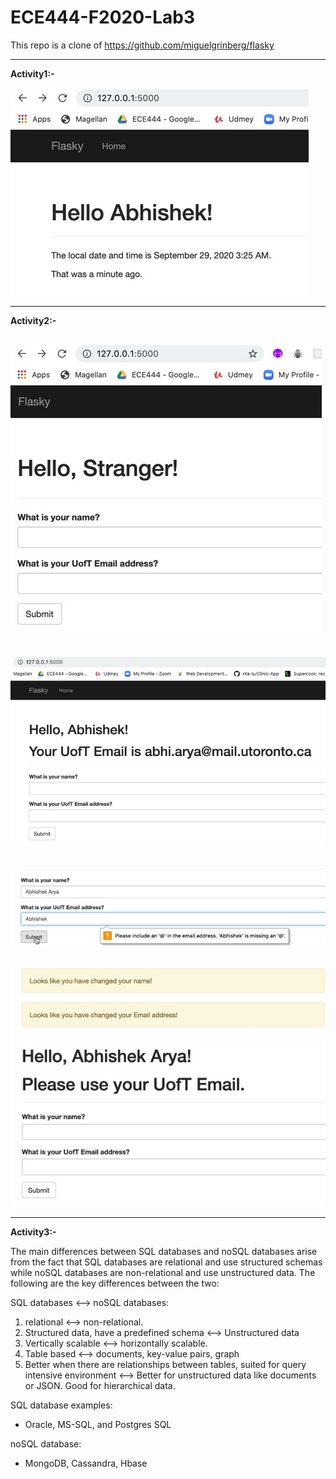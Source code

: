 # ECE444-F2020-Lab3

This repo is a clone of
https://github.com/miguelgrinberg/flasky

---
**Activity1:-**

![Screenshot1](Screenshot1.jpeg)

---
**Activity2:-**

![Screenshot2](Screenshot2.jpeg)
---
![Screenshot3](Screenshot3.jpeg)
---
![Screenshot4](Screenshot4.jpeg)
---
![Screenshot5](Screenshot5.jpeg)

---
**Activity3:-**


The main differences between SQL databases and noSQL databases arise from the fact that SQL databases are relational and use structured schemas while noSQL databases are non-relational and use unstructured data. The following are the key differences between the two:

SQL databases <—> noSQL databases:
1. relational <—> non-relational.
2. Structured data, have a predefined schema <—> Unstructured data
3. Vertically scalable <—> horizontally scalable.
4. Table based <—> documents, key-value pairs, graph
5. Better when there are relationships between tables, suited for query intensive environment <—> Better for unstructured data like documents or JSON. Good for hierarchical data.

SQL database examples:
- Oracle, MS-SQL, and Postgres SQL

noSQL database:
- MongoDB, Cassandra, Hbase

